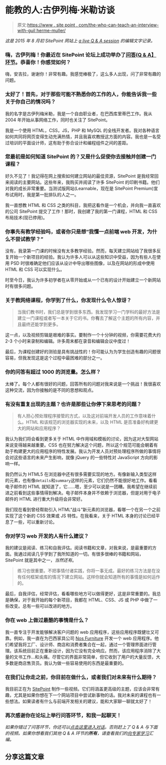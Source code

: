 # 能教的人:古伊列梅·米勒访谈

> 原文:[https://www . site point . com/the-who-can-teach-an-interview-with-guil herme-muller/](https://www.sitepoint.com/those-who-can-teach-an-interview-with-guilherme-muller/)

*这是 2015 年 8 月初 SitePoint 网站上 [a live Q & A session](https://community.sitepoint.com/t/live-q-a-guilherme-muller-on-html-5th-august-at-4pm-est/197097) 的编辑文字记录。*

### 嗨，古伊列梅！你最近在 SitePoint 论坛上成功举办了[问答(Q & A】环节](https://community.sitepoint.com/t/live-q-a-guilherme-muller-on-html-5th-august-at-4pm-est/197097)。恭喜你！你感觉如何？

嗨，安吉拉，谢谢你！非常有趣。我感觉棒极了，这么多人出现，问了非常有趣的问题。

### 太好了！首先，对于那些可能不熟悉你的工作的人，你能告诉我一些关于你自己的情况吗？

我的名字是古伊列梅米勒，我是一个自由职业者，在巴西库里蒂巴工作。我从 2004 年开始从事网络工作，同时也关注了 SitePoint。

我是一个使用 HTML，CSS，JS，PHP 和 MySQL 的全栈开发者。我对各种语言如何共同将网页变得生动充满热情，并且我喜欢教授这方面的内容。我也是一名受过培训的平面设计师，这有助于弥合设计和编程组件之间的差距。

### 您最初是如何知道 SitePoint 的？又是什么促使你去接触并创建一门课程？

好久不见了！我记得在网上搜索如何建立网站的最佳资源，SitePoint 是我经常回来阅读的主要网站。这些年来，我购买并阅读了许多 SitePoint 的印刷书籍。他们对我的成长非常重要。当测试版网站(Learnable，现在是 SitePoint Premium)宣布试用时，我是第一批排队的人之一。

我一直想教 HTML 和 CSS 之类的科目，我把这看作是一个机会，并向我一直喜欢的公司 SitePoint 提交了工作！那时，我创建了我的第一门课程，HTML 和 CSS 布局技术(现已停用)。

### 你事先有教学经验吗，或者你只是想“我懂一点前端 web 开发，为什么不尝试教学？”

没有，我录第一门课的时候没有太多教学经验。然而，每天建立网站给了我很多反复开始一个新项目的经验。我认为许多人可以从这些知识中受益，因为有些人在使用 PSD 时很难确定他们应该从设计中导出哪些图像，以及在网站的形成中使用 HTML 和 CSS 可以实现什么。

时至今日，我认为许多初学者在从零开始或从一个已有的设计开始建立一个新网站时有很多问题。

### 关于教网络课程，你学到了什么，你发现什么令人惊讶？

> 当我们教书时，我们总是学到很多东西。我发现学习一门学科的最好方法是建立一门课程或者写一本关于它的书。你**有**去了解这个主题的所有内容，并且最终还能学到更多。

这一点，以及视频剪辑是艰难的事实。要制作一个十分钟的视频，你需要花费大约 2-3 个小时来录制和编辑。许多周末都在录音和编辑会议中度过！

最后，为课程创建好的测验是具有挑战性的！你可能认为为学生创造有趣的问题很容易，但我发现这是这个过程中最困难的部分之一。

### 你的问答有超过 1000 的浏览量。怎么样？

太棒了。每个人都有很好的问题，回答所有的问题对我来说是一个挑战！我很喜欢这种交流，因为你接触的是不同的思想和观点。

### 有没有重复出现的主题？也许是那些让你停下来思考的问题？

> 有人担心预处理程序接管的方式，以及这对前端开发人员的工作意味着什么。HTML 和该规范的浏览器实现的未来，以及 HTML 是否准备好构建更大的网站和应用程序？

我认为我们将会看到更多关于 HTML 中作用域和模板的讨论，因为这对大型网站来说变得越来越重要。CSS 也在努力解决这个问题，所以这个规范可能会朝着有助于构建更大的应用程序的特性发展。我认为开发人员对预处理程序所做的事情将会对这些语言的未来产生影响，就像 jQuery 的一些特性对 JavaScript 方向的影响一样。

我仍然认为 HTML5 在浏览器中还有很多需要实现的地方。有像新输入类型这样的元素，也有像`details`和`summary`这样的元素，它们仍然不能很好地工作。看看电子邮件的 HTML 就知道了，它……嗯，至少可以说是一团糟。我希望在继续前进之前看到这些事情得到解决。电子邮件本身并不依赖于浏览器，但是对用于电子邮件的 HTML 进行重大升级将会非常好。

我们现在看到曾经帮助引入 HTML“战斗”新元素的浏览器，看哪一个在另一个之前实现了这个新的 CSS 效果或 JS 特性。在我看来，关于 HTML 本身的讨论已经平息了一些，可以重新讨论。

### 你对学习 web 开发的人有什么建议？

我的建议是阅读、练习和自我评估。阅读书籍和文章，对我来说，是最重要的方面。我通过阅读几乎学到了我所知道的一切。有很多很棒的书籍和网站，SitePoint 就是其中之一，*当然还有*。

> 练习也很重要。不把事情付诸实践，你将一事无成。最好的练习方法是在没有任何框架或库的情况下建立网站。这样你就会知道所有的事情是如何运作的。

最后，自我评估，经常评估，看看哪些地方可以做得更好，这是非常重要的。我总是确保，对于我开始的每个新项目，我都在 HTML、CSS、JS 或 PHP 中做了一些改变。总有一些可以改进的地方。

### 你在 web 上做过最酷的事情是什么？

我一直专注于开发能够解决客户问题的 web 应用程序，这些应用程序既健壮又可靠。例如，我一直在为巴西家具公司 [Nos Furniture](http://nosfurniture.com) 开发一个 web 应用程序。他们希望我将工厂、设计师、商店和消费者集合在一起，通过一个管理界面进行管理。该系统目前正在重新设计，因为它没有完全响应。然而，该应用程序消除了大量的文书工作…和头痛。尽管它的界面非常简单，但它收到了用户的大量反馈，大多数是商店售货员。我认为做一些容易使用的东西是最重要的。

### 在我们让你走之前，你目前在做什么，或者我们对未来有什么期待？

我目前正在为 [SitePoint](https://www.sitepoint.com/premium) 制作一些视频。它们将涵盖更高级的主题，应该会非常有趣，尤其是如果你想在下一个网站项目中尝试新事物的话。我对未来的课程也有一些想法。如果读者有什么与前端开发相关的建议，能和大家聊一聊就太好了！

### 再次感谢你在论坛上举行问答环节，和我一起聊天！

*如果你错过了问答环节，你还可以[点击这里进入对话](https://community.sitepoint.com/t/live-q-a-guilherme-muller-on-html-5th-august-at-4pm-est/197097)。否则赶上了 Q & A 与下面的视频。如果你想看我们其他 Q & A 环节的**所有**，请查看我们的[向专家学习](https://www.sitepoint.com/premium/courses/learn-from-the-experts-codepen-es2015-iot-wordpress-security-laravel-and-sketch-2947)汇编。*

## 分享这篇文章